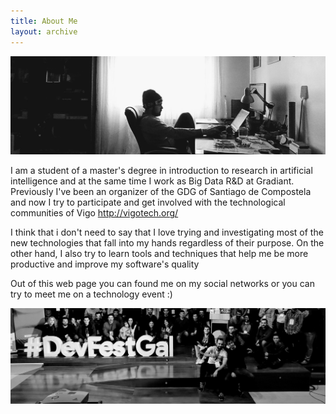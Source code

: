 ```yaml
---
title: About Me
layout: archive
---
```


![/assets/images/perfil_header.jpg](/assets/images/perfil_header.jpg)

I am a student of a master's degree in introduction to research in artificial intelligence and at the same time I work as Big Data R&D at Gradiant. Previously I've been an organizer of the GDG of Santiago de Compostela and now I try to participate and get involved with the technological communities of Vigo http://vigotech.org/

I think that i don't need to say that I love trying and investigating most of the new technologies that fall into my hands regardless of their purpose. On the other hand, I also try to learn tools and techniques that help me be more productive and improve my software's quality

Out of this web page you can found me on my social networks or you can try to meet me on a technology event :)

![/assets/images/perfil_footer.jpg](/assets/images/perfil_footer.jpg)
